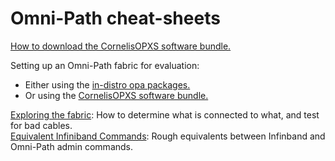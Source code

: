# Omni-Path cheat-sheets

[How to download the CornelisOPXS software bundle.](Download.md)

Setting up an Omni-Path fabric for evaluation:
- Either using the [in-distro opa packages.](BriefInstallAndTest_In-Distro.md)
- Or using the [CornelisOPXS software bundle.](BriefInstallAndTest.md)


[Exploring the fabric](FabricExplore.md): How to determine what is connected to what, and test for bad cables.<br>
[Equivalent Infiniband Commands](IB_vs_OPA_Commands.pdf): Rough equivalents between Infinband and Omni-Path admin commands.<br>

